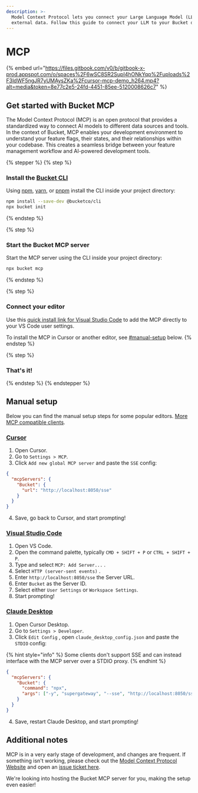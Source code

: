 ```yaml
---
description: >-
  Model Context Protocol lets you connect your Large Language Model (LLM) to
  external data. Follow this guide to connect your LLM to your Bucket data.
---
```


# MCP

{% embed url="https://files.gitbook.com/v0/b/gitbook-x-prod.appspot.com/o/spaces%2F6wSC8SR2SupI4hONkYqp%2Fuploads%2F3ldWF5ngJR7yUMAysZKa%2Fcursor-mcp-demo_h264.mp4?alt=media&token=8e77c2e5-24fd-4451-85ee-5120008626c7" %}

## Get started with Bucket MCP

The Model Context Protocol (MCP) is an open protocol that provides a standardized way to connect AI models to different data sources and tools. In the context of Bucket, MCP enables your development environment to understand your feature flags, their states, and their relationships within your codebase. This creates a seamless bridge between your feature management workflow and AI-powered development tools.&#x20;

{% stepper %}
{% step %}
### Install the [Bucket CLI](../sdk/documents/cli/)

Using [npm](https://www.npmjs.com/), [yarn](https://yarnpkg.com/), or [pnpm](https://pnpm.io/) install the CLI inside your project directory:

```bash
npm install --save-dev @bucketco/cli
npx bucket init
```
{% endstep %}

{% step %}
### Start the Bucket MCP server

Start the MCP server using the CLI inside your project directory:

```bash
npx bucket mcp
```
{% endstep %}

{% step %}
### Connect your editor

Use this [quick install link for Visual Studio Code](vscode:mcp/install?%7B%22name%22%3A%22Bucket%22%2C%22url%22%3A%22http%3A%2F%2Flocalhost%3A8050%2Fsse%22%7D) to add the MCP directly to your VS Code user settings.

To install the MCP in Cursor or another editor, see [#manual-setup](mcp.md#manual-setup "mention") below.
{% endstep %}

{% step %}
### That's it!
{% endstep %}
{% endstepper %}

## Manual setup

Below you can find the manual setup steps for some popular editors. [More MCP compatible clients](https://modelcontextprotocol.io/clients).

### [Cursor](https://docs.cursor.com/context/model-context-protocol)

1. Open Cursor.
2. Go to `Settings > MCP`.
3. Click `Add new global MCP server` and paste the `SSE` config:

```json
{
  "mcpServers": {
    "Bucket": {
      "url": "http://localhost:8050/sse"
    }
  }
}
```

4. Save, go back to Cursor, and start prompting!

### [Visual Studio Code](https://code.visualstudio.com/docs/copilot/chat/mcp-servers)

1. Open VS Code.
2. Open the command palette, typically `CMD + SHIFT + P` or `CTRL + SHIFT + P`.
3. Type and select `MCP: Add Server...` .
4. Select `HTTP (server-sent events)` .
5. Enter `http://localhost:8050/sse` the Server URL.
6. Enter `Bucket` as the Server ID.
7. Select either `User Settings` or `Workspace Settings`.
8. Start prompting!

### [Claude Desktop](https://modelcontextprotocol.io/quickstart/user)

1. Open Cursor Desktop.
2. Go to `Settings > Developer`.
3. Click `Edit Config` , open `claude_desktop_config.json` and paste the `STDIO` config:

{% hint style="info" %}
Some clients don't support SSE and can instead interface with the MCP server over a STDIO proxy.
{% endhint %}

```json
{
  "mcpServers": {
    "Bucket": {
      "command": "npx",
      "args": ["-y", "supergateway", "--sse", "http://localhost:8050/sse"]
    }
  }
}
```

4. Save, restart Claude Desktop, and start prompting!

## Additional notes

MCP is in a very early stage of development, and changes are frequent. If something isn't working, please check out the [Model Context Protocol Website](https://modelcontextprotocol.io/) and open an [issue ticket here](https://github.com/bucketco/bucket-javascript-sdk/issues).&#x20;

We're looking into hosting the Bucket MCP server for you, making the setup even easier!
